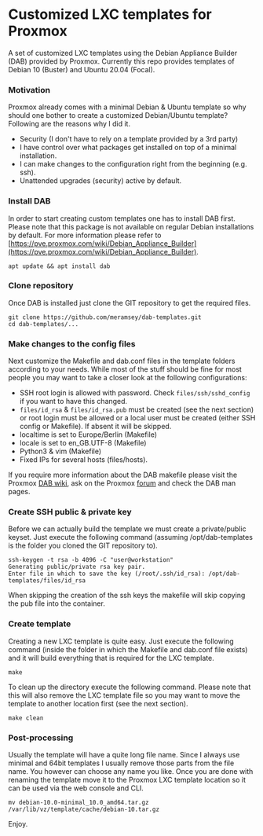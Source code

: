 # Customized LXC templates for Proxmox
A set of customized LXC templates using the Debian Appliance Builder (DAB) provided by Proxmox. Currently this repo provides templates of Debian 10 (Buster) and Ubuntu 20.04 (Focal).

### Motivation

Proxmox already comes with a minimal Debian & Ubuntu template so why should one bother to create a customized Debian/Ubuntu template? Following are the reasons why I did it.

- Security (I don't have to rely on a template provided by a 3rd party)
- I have control over what packages get installed on top of a minimal installation.
- I can make changes to the configuration right from the beginning (e.g. ssh).
- Unattended upgrades (security) active by default.

### Install DAB
In order to start creating custom templates one has to install DAB first. Please note that this package is not available on regular Debian installations by default. For more information please refer to [https://pve.proxmox.com/wiki/Debian_Appliance_Builder](https://pve.proxmox.com/wiki/Debian_Appliance_Builder).

    apt update && apt install dab

### Clone repository

Once DAB is installed just clone the GIT repository to get the required files.

    git clone https://github.com/meramsey/dab-templates.git
    cd dab-templates/...

### Make changes to the config files

Next customize the Makefile and dab.conf files in the template folders according to your needs. While most of the stuff should be fine for most people you may want to take a closer look at the following configurations:

* SSH root login is allowed with password. Check `files/ssh/sshd_config` if you want to have this changed.
* `files/id_rsa` & `files/id_rsa.pub` must be created (see the next section) or root login must be allowed or a local user must be created (either SSH config or Makefile). If absent it will be skipped.
* localtime is set to Europe/Berlin (Makefile)
* locale is set to en_GB.UTF-8 (Makefile)
* Python3 & vim (Makefile)
* Fixed IPs for several hosts (files/hosts).

If you require more information about the DAB makefile please visit the Proxmox [DAB wiki](https://pve.proxmox.com/wiki/Debian_Appliance_Builder), ask on the Proxmox [forum](https://forum.proxmox.com/) and check the DAB man pages.

### Create SSH public & private key

Before we can actually build the template we must create a private/public keyset. Just execute the following command (assuming /opt/dab-templates is the folder you cloned the GIT repository to).

    ssh-keygen -t rsa -b 4096 -C "user@workstation"
    Generating public/private rsa key pair.
    Enter file in which to save the key (/root/.ssh/id_rsa): /opt/dab-templates/files/id_rsa

When skipping the creation of the ssh keys the makefile will skip copying the pub file into the container.

### Create template

Creating a new LXC template is quite easy. Just execute the following command (inside the folder in which the Makefile and dab.conf file exists) and it will build everything that is required for the LXC template.

    make

To clean up the directory execute the following command. Please note that this will also remove the LXC template file so you may want to move the template to another location first (see the next section).

    make clean

### Post-processing

Usually the template will have a quite long file name. Since I always use minimal and 64bit templates I usually remove those parts from the file name. You however can choose any name you like. Once you are done with renaming the template move it to the Proxmox LXC template location so it can be used via the web console and CLI.

    mv debian-10.0-minimal_10.0_amd64.tar.gz /var/lib/vz/template/cache/debian-10.tar.gz

Enjoy.

